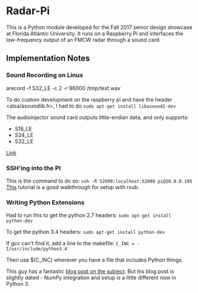 
# Radar-Pi

This is a Python module developed for the Fall 2017 senior design showcase at Florida Atlantic University. It runs on a Raspberry Pi and interfaces the low-frequency output of an FMCW radar through a sound card. 


## Implementation Notes

### Sound Recording on Linux 

arecord -f S32_LE -c 2 -r 96000 /tmp/test.wav

To do custom development on the raspberry pi and have the header <alsa/asoundlib.h>, I had to do 
```sudo apt-get install libasound2-dev```

The audioinjector sound card outputs little-endian data, and only supports: 
- S16_LE
- S24_LE
- S32_LE

[Link](http://users.suse.com/~mana/alsa090_howto.html)

### SSH'ing into the PI

This is the command to do so: 
```ssh -R 52698:localhost:52698 pi@10.0.0.195```
[This](https://www.onenorth.com/blog/post/editing-files-on-raspberry-pi-with-local-sublime) tutorial is a good walkthrough for setup with rsub. 


### Writing Python Extensions

Had to run this to get the python 2.7 headers: 
```sudo apt-get install python-dev```

To get the python 3.4 headers: 
```sudo apt-get install python-dev```

If gcc can't find it, add a line to the makefile: 
```C_INC = -I/usr/include/python3.4```

Then use $(C_INC) wherever you have a file that includes Python things. 

This guy has a fantastic [blog post on the subject](http://dfm.io/posts/python-c-extensions/). 
But his blog post is slightly dated - NumPy integration and setup is a little different now in Python 3. 

